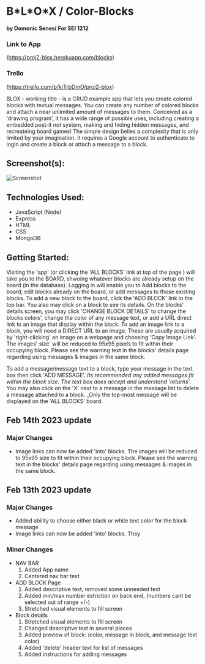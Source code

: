 # B\*L\*O\*X / Color-Blocks
**by Domonic Senesi**
**For SEI 1212**

### Link to App
(https://proj2-blox.herokuapp.com/blocks)

### Trello
(https://trello.com/b/kjTrbDmO/proj2-blox)

BLOX - working title - is a CRUD example app that lets you create colored blocks with textual messages. You can create any number of colored blocks and attach a near unlimited amount of messages to them. Conceived as a 'drawing program', it has a wide range of possible uses, including creating a embedded post-it not system, making and hiding hidden messages, and recreateing board games! The simple design belies a complexity that is only limited by your imagination. It requires a Google account to authenticate to login and create a block or attach a message to a block.

## Screenshot(s): 

![Screenshot](https://github.com/D-Sen/proj2-blox/blob/main/Screenshot-1.png) 

## Technologies Used: 
* JavaScript (Node)
* Express 
* HTML 
* CSS
* MongoDB

## Getting Started: 

Visiting the 'app' (or clicking the 'ALL BLOCKS' link at top of the page ) will take you to the BOARD, shwoing whatever blocks are already setup on the board (in the database). Logging in will enable you to Add blocks to the board, edit blocks already on the board, or add messages to those existing blocks. To add a new block to the board, click the 'ADD BLOCK' link in the top bar. You also may click on a block to see its details. On the blocks' details screen, you may click 'CHANGE BLOCK DETAILS' to change the blocks colors', change the color of any message text, or add a URL direct link to an image that display within the block. To add an image link to a block, you will need a DIRECT URL to an image. These are usually acquired by 'right-clicking' an image on a webpage and choosing 'Copy Image Link'. The images' size' will be reduced to 95x95 pixels to fit within their occupying block. Please see the warning text in the blocks' details page regarding using messages & images in the same block.

To add a message/message text to a block, type your message in the text box then click 'ADD MESSAGE'. _Its recommended any added messages fit within the block size. The text box does accept and understand 'returns'._ You may also click on the 'X' next to a message in the message list to delete a message attached to a block. _Only the top-most message will be displayed on the 'ALL BLOCKS' board.


## Feb 14th 2023 update

### Major Changes

* Image links can now be added 'into' blocks. The images will be reduced to 95x95 size to fit within their occupying block. Please see the warning text in the blocks'  details page regarding using messages & images in the same block.



## Feb 13th 2023 update


### Major Changes

* Added ability to choose either black or white text color for the block message
* Image links can now be added 'into' blocks. They 

### Minor Changes

* NAV BAR
    1. Added App name
    2. Centered nav bar text
* ADD BLOCK Page
    1. Added descriptive text, removed some unneeded text
    2. Added min/max number estriction on back end, (numbers cant be selected out of range +/-)
    3. Stretched visual elements to fill screen
* Block details 
    1. Stretched visual elements to fill screen
    2. Changed descriptive text in several places
    3. Added preview of block: (color, message in block, and message text color)
    4. Added 'delete' header text for list of messages
    5. Added instructions for adding messages

